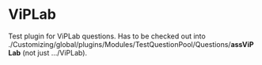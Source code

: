 # ViPLab
Test plugin for ViPLab questions.
Has to be checked out into ./Customizing/global/plugins/Modules/TestQuestionPool/Questions/**assViPLab** (not just .../ViPLab).
